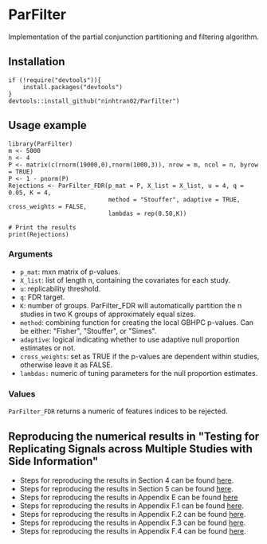 # ParFilter
 Implementation of the partial conjunction partitioning and filtering algorithm.

 ## Installation
```
if (!require("devtools")){
    install.packages("devtools")
}
devtools::install_github("ninhtran02/Parfilter")
```

 ## Usage example
 ```
library(ParFilter)
m <- 5000
n <- 4
P <- matrix(c(rnorm(19000,0),rnorm(1000,3)), nrow = m, ncol = n, byrow = TRUE)
P <- 1 - pnorm(P)
Rejections <- ParFilter_FDR(p_mat = P, X_list = X_list, u = 4, q = 0.05, K = 4,
                             method = "Stouffer", adaptive = TRUE, cross_weights = FALSE,
                             lambdas = rep(0.50,K))

# Print the results
print(Rejections)
```
### Arguments
- `p_mat`: mxn matrix of p-values.
- `X_list`: list of length n, containing the covariates for each study.
- `u`: replicability threshold.
- `q`: FDR target.
- `K`: number of groups. ParFilter_FDR will automatically partition the n studies in two K groups of approximately equal sizes.
- `method`: combining function for creating the local GBHPC p-values. Can be either: "Fisher", "Stouffer", or "Simes".
- `adaptive`:  logical indicating whether to use adaptive null proportion estimates or not.
- `cross_weights`: set as TRUE if the p-values are dependent within studies, otherwise leave it as FALSE.
- `lambdas:` numeric of tuning parameters for the null proportion estimates.

### Values
`ParFilter_FDR` returns a numeric of features indices to be rejected.

## Reproducing the numerical results in "Testing for Replicating Signals across Multiple Studies with Side Information"

- Steps for reproducing the results in Section 4 can be found [here](https://github.com/ninhtran02/ParFilter/blob/main/Section%204%20Simulations.md).
- Steps for reproducing the results in Section 5 can be found [here](https://github.com/ninhtran02/ParFilter/blob/main/Section%205%20Case%20Study.md).
- Steps for reproducing the results in Appendix E can be found [here](https://github.com/ninhtran02/ParFilter/blob/main/Appendix%20F.1%20Simulations.md)
- Steps for reproducing the results in Appendix F.1 can be found [here](https://github.com/ninhtran02/ParFilter/blob/main/Appendix%20F.1%20Simulations.md).
- Steps for reproducing the results in Appendix F.2 can be found [here](https://github.com/ninhtran02/ParFilter/blob/main/Appendix%20F.2%20Simulations.md).
- Steps for reproducing the results in Appendix F.3 can be found [here](https://github.com/ninhtran02/ParFilter/blob/main/Appendix%20F.3%20Simulations.md).
- Steps for reproducing the results in Appendix F.4 can be found [here](https://github.com/ninhtran02/ParFilter/blob/main/Appendix%20F.4%20Simulations.md).
